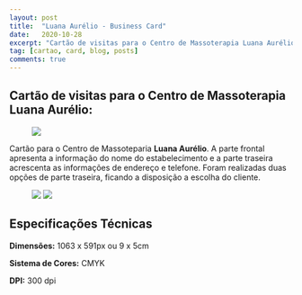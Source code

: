 ```yaml
---
layout: post
title:  "Luana Aurélio - Business Card"
date:   2020-10-28
excerpt: "Cartão de visitas para o Centro de Massoterapia Luana Aurélio."
tag: [cartao, card, blog, posts]
comments: true
---
```


## Cartão de visitas para o Centro de Massoterapia Luana Aurélio:

<figure>
	<a href="https://i.ibb.co/THBzhhy/frente.png"><img src="https://i.ibb.co/THBzhhy/frente.png"></a>
	<figcaption><a href="https://i.ibb.co/THBzhhy/frente.png"></a></figcaption>
</figure>

Cartão para o Centro de Massoteparia <strong>Luana Aurélio</strong>. A parte frontal apresenta a informação do nome do estabelecimento e a parte traseira acrescenta as informações de endereço e telefone. Foram realizadas duas opções de parte traseira, ficando a disposição a escolha do cliente.

<figure class="half">
    <a href="https://i.ibb.co/3Rb97Xn/tr-s.png"><img src="https://i.ibb.co/3Rb97Xn/tr-s.png"></a>
    <a href="https://i.ibb.co/fXmsrvt/tr-s2.png"><img src="https://i.ibb.co/fXmsrvt/tr-s2.png"></a>
</figure>

## Especificações Técnicas

<strong>Dimensões:</strong>
1063 x 591px ou 9 x 5cm

<strong>Sistema de Cores:</strong>
CMYK

<strong>DPI:</strong>
300 dpi
